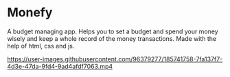 # Monefy
A budget managing app. Helps you to set a budget and spend your money wisely and keep a whole record of the money transactions. Made with the help of html, css
and js.



https://user-images.githubusercontent.com/96379277/185741758-7fa137f7-4d3e-47da-9fd4-9ad4afdf7063.mp4

